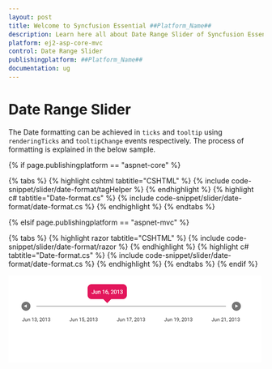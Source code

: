 ```yaml
---
layout: post
title: Welcome to Syncfusion Essential ##Platform_Name##
description: Learn here all about Date Range Slider of Syncfusion Essential ##Platform_Name## widgets based on HTML5 and jQuery.
platform: ej2-asp-core-mvc
control: Date Range Slider
publishingplatform: ##Platform_Name##
documentation: ug
---
```


# Date Range Slider

The Date formatting can be achieved in `ticks` and `tooltip` using `renderingTicks` and `tooltipChange` events respectively. The process of formatting is explained in the below sample.

{% if page.publishingplatform == "aspnet-core" %}

{% tabs %}
{% highlight cshtml tabtitle="CSHTML" %}
{% include code-snippet/slider/date-format/tagHelper %}
{% endhighlight %}
{% highlight c# tabtitle="Date-format.cs" %}
{% include code-snippet/slider/date-format/date-format.cs %}
{% endhighlight %}
{% endtabs %}

{% elsif page.publishingplatform == "aspnet-mvc" %}

{% tabs %}
{% highlight razor tabtitle="CSHTML" %}
{% include code-snippet/slider/date-format/razor %}
{% endhighlight %}
{% highlight c# tabtitle="Date-format.cs" %}
{% include code-snippet/slider/date-format/date-format.cs %}
{% endhighlight %}
{% endtabs %}
{% endif %}



![ASP .NET Core - Slider - Date - Format](../images/slider-date-format.png)
